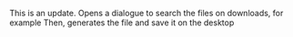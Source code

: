 This is an update. 
Opens a dialogue to search the files on downloads, for example
Then, generates the file and save it on the desktop
